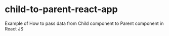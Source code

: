 # child-to-parent-react-app
Example of How to pass data from Child component to Parent component in React JS
